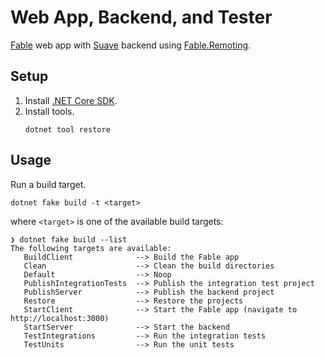 # Web App, Backend, and Tester
[Fable](https://fable.io/) web app with [Suave](https://suave.io/) backend
using [Fable.Remoting](https://github.com/Zaid-Ajaj/Fable.Remoting).

## Setup
1. Install [.NET Core SDK](https://dotnet.microsoft.com/download).
2. Install tools.
    ```
    dotnet tool restore
    ```

## Usage
Run a build target.
```
dotnet fake build -t <target>
```
where `<target>` is one of the available build targets:
```
❯ dotnet fake build --list
The following targets are available:
   BuildClient              --> Build the Fable app
   Clean                    --> Clean the build directories
   Default                  --> Noop
   PublishIntegrationTests  --> Publish the integration test project
   PublishServer            --> Publish the backend project
   Restore                  --> Restore the projects
   StartClient              --> Start the Fable app (navigate to http://localhost:3000)
   StartServer              --> Start the backend
   TestIntegrations         --> Run the integration tests
   TestUnits                --> Run the unit tests
```
